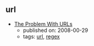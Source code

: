 url 
---
* [The Problem With URLs](https://blog.codinghorror.com/the-problem-with-urls/)
    * published on: 2008-00-29
    * tags: [url](../tags/url.md), [regex](../tags/regex.md)
